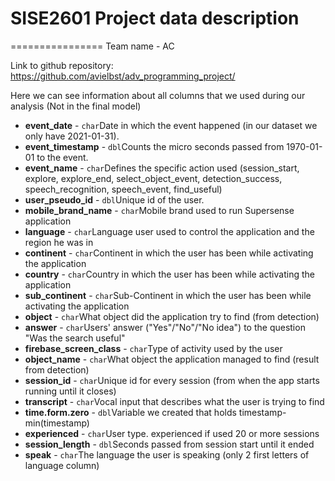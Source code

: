 # SISE2601 Project data description
================
Team name - AC

Link to github repository: https://github.com/avielbst/adv_programming_project/

Here we can see information about all columns that we used during our analysis (Not in the final model)
  * **event_date** - `char`Date in which the event happened (in our dataset we only have 2021-01-31).
  * **event_timestamp** - `dbl`Counts the micro seconds passed from 1970-01-01 to the event.
  * **event_name** - `char`Defines the specific action used (session_start, explore, explore_end, select_object_event, detection_success, speech_recognition, speech_event, find_useful)
  * **user_pseudo_id** - `dbl`Unique id of the user.
  * **mobile_brand_name** - `char`Mobile brand used to run Supersense application
  * **language** - `char`Language user used to control the application and the region he was in
  * **continent** - `char`Continent in which the user has been while activating the application
  * **country** - `char`Country in which the user has been while activating the application
  * **sub_continent** - `char`Sub-Continent in which the user has been while activating the application
  * **object** - `char`What object did the application try to find (from detection)
  * **answer** - `char`Users' answer ("Yes"/"No"/"No idea") to the question "Was the search useful"
  * **firebase_screen_class** - `char`Type of activity used by the user
  * **object_name** - `char`What object the application managed to find (result from detection)
  * **session_id** - `char`Unique id for every session (from when the app starts running until it closes)
  * **transcript** - `char`Vocal input that describes what the user is trying to find
  * **time.form.zero** - `dbl`Variable we created that holds timestamp-min(timestamp)
  * **experienced** - `char`User type. experienced if used 20 or more sessions
  * **session_length** - `dbl`Seconds passed from session start until it ended
  * **speak** - `char`The language the user is speaking (only 2 first letters of language column)
